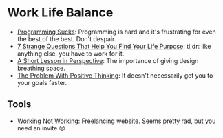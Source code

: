 # Work Life Balance

- [Programming Sucks](http://stilldrinking.org/programming-sucks): Programming is hard and it's frustrating for even the best of the best. Don't despair.
- [7 Strange Questions That Help You Find Your Life Purpose](http://markmanson.net/life-purpose#aVKTOu:Mjj): tl;dr: like anything else, you have to work for it.
- [A Short Lesson in Perspective](http://www.lindsredding.com/2012/03/11/a-overdue-lesson-in-perspective/): The importance of giving design breathing space.
- [The Problem With Positive Thinking](http://www.nytimes.com/2014/10/26/opinion/sunday/the-problem-with-positive-thinking.html?_r=0): It doesn't necessarily get you to your goals faster.

## Tools
- [Working Not Working](http://workingnotworking.com/): Freelancing website. Seems pretty rad, but you need an invite :cry:
